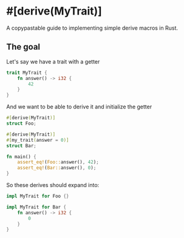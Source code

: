 # #[derive(MyTrait)]

A copypastable guide to implementing simple derive macros in Rust.

## The goal

Let's say we have a trait with a getter

```rust
trait MyTrait {
    fn answer() -> i32 {
        42
    }
}
```

And we want to be able to derive it and initialize the getter

```rust
#[derive(MyTrait)]
struct Foo;

#[derive(MyTrait)]
#[my_trait(answer = 0)]
struct Bar;

fn main() {
    assert_eq!(Foo::answer(), 42);
    assert_eq!(Bar::answer(), 0);
}
```

So these derives should expand into:
```rust
impl MyTrait for Foo {}

impl MyTrait for Bar {
    fn answer() -> i32 {
        0
    }
}
```

